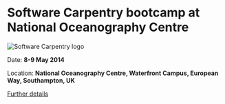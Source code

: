 Software Carpentry bootcamp at National Oceanography Centre
===========================================================


![Software Carpentry logo](http://software-carpentry.org/img/software-carpentry-banner.png "Software Carpentry logo")


Date:  **8-9 May 2014**

Location:  **National Oceanography Centre, Waterfront Campus, European Way, Southampton, UK**

[Further details](http://devasenainupakutika.github.io/2014-05-08-soton)


